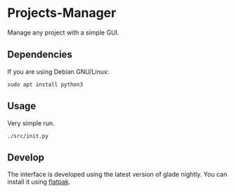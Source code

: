 # Projects-Manager

Manage any project with a simple GUI.

## Dependencies

If you are using Debian GNU/Linux:

```
sudo apt install python3
```

## Usage

Very simple run.
```
./src/init.py
```

## Develop

The interface is developed using the latest version of glade nightly.
You can install it using [flatpak](http://flatpak.org/).
